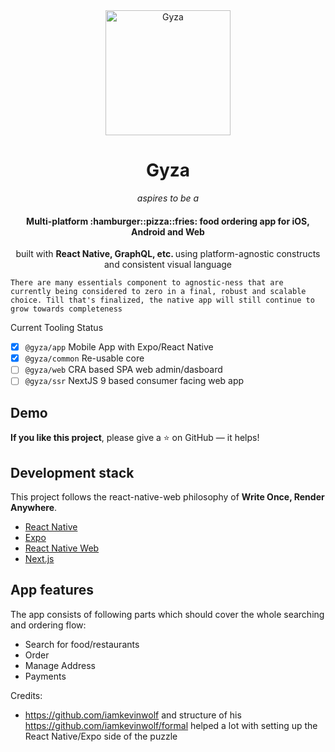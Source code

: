 <div align="center">
  <a href="http://margarita.kiwi.com"><img src="./docs/assets/logo.png" alt="Gyza" title="Gyza" width="200" /></a>
</div>
<h1 align="center">Gyza</h1>
<p align="center"><em>aspires to be a </em></p>
<h4 align="center">Multi-platform <span title="food ordering">:hamburger::pizza::fries:</span> food ordering app  for iOS, Android and Web<br></h4>

 <p align="center">built with <strong>React Native, GraphQL, etc. </strong>using platform-agnostic constructs and consistent visual language</p>
 
 `There are many essentials component to agnostic-ness that are currently being considered to zero in a final, robust and scalable choice. Till that's finalized, the native app will still continue to grow towards completeness`
 
Current Tooling Status

- [x] `@gyza/app` Mobile App with Expo/React Native
- [x] `@gyza/common` Re-usable core
- [ ] `@gyza/web` CRA based SPA web admin/dasboard
- [ ] `@gyza/ssr` NextJS 9 based consumer facing web app

## Demo

**If you like this project**, please give a ⭐ on GitHub — it helps!

## Development stack

This project follows the react-native-web philosophy of **Write Once, Render Anywhere**.

- [React Native](https://facebook.github.io/react-native/)
- [Expo](https://expo.io/)
- [React Native Web](https://github.com/necolas/react-native-web)
- [Next.js](https://nextjs.org/)

## App features

The app consists of following parts which should cover the whole searching and ordering flow:

- Search for food/restaurants
- Order
- Manage Address
- Payments


Credits:
- https://github.com/iamkevinwolf and structure of his https://github.com/iamkevinwolf/formal helped a lot with setting up the React Native/Expo side of the puzzle
